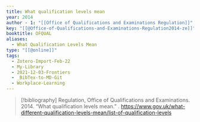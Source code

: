```yaml
---
title: What qualification levels mean
year: 2014
author - 1: "[[Office of Qualifications and Examinations Regulation]]"
key: "[[@Office-of-Qualifications-and-Examinations-Regulation2014-ze]]"
booktitle: OFQUAL
aliases:
  - What Qualification Levels Mean
type: "[[@online]]"
tags:
  - Zotero-Import-Feb-22
  - My-Library
  - 2021-12-03-Frontiers
  - _BibTex-to-MD-Git
  - Workplace-Learning
---
```


> [!bibliography]
> Regulation, Office of Qualifications and Examinations. 2014. “What qualification levels mean.” . https://www.gov.uk/what-different-qualification-levels-mean/list-of-qualification-levels